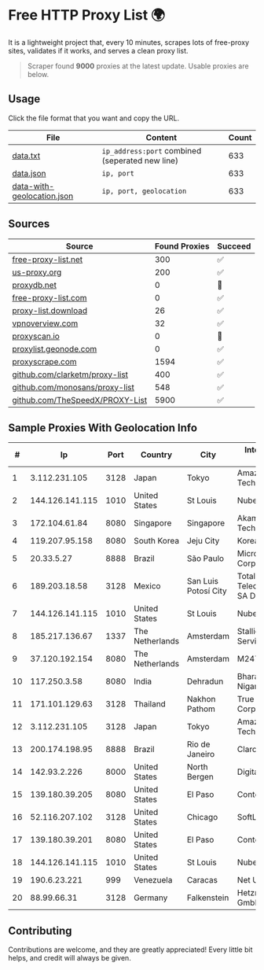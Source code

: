 
# Free HTTP Proxy List 🌍

It is a lightweight project that, every 10 minutes, scrapes lots of free-proxy sites, validates if it works, and serves a clean proxy list.


> Scraper found **9000** proxies at the latest update. Usable proxies are below.

## Usage

Click the file format that you want and copy the URL.


|File|Content|Count|
|----|-------|-----|
|[data.txt](https://raw.githubusercontent.com/themiralay/Proxy-List-World/master/data.txt)|`ip_address:port` combined (seperated new line)|633|
|[data.json](https://raw.githubusercontent.com/themiralay/Proxy-List-World/master/data.json)|`ip, port`|633|
|[data-with-geolocation.json](https://raw.githubusercontent.com/themiralay/Proxy-List-World/master/data-with-geolocation.json)|`ip, port, geolocation`|633|

## Sources

|Source|Found Proxies|Succeed|
|------|-------------|-------|
|[free-proxy-list.net](https://free-proxy-list.net)|300|✅|
|[us-proxy.org](https://www.us-proxy.org)|200|✅|
|[proxydb.net](http://proxydb.net)|0|🚫|
|[free-proxy-list.com](https://free-proxy-list.com/?page=&port=&type%5B%5D=http&type%5B%5D=https&up_time=0&search=Search)|0|✅|
|[proxy-list.download](https://www.proxy-list.download/HTTP)|26|✅|
|[vpnoverview.com](https://vpnoverview.com/privacy/anonymous-browsing/free-proxy-servers)|32|✅|
|[proxyscan.io](https://www.proxyscan.io)|0|🚫|
|[proxylist.geonode.com](https://proxylist.geonode.com/api/proxy-list?limit=300&page=1&sort_by=lastChecked&sort_type=desc&protocols=http,https)|0|✅|
|[proxyscrape.com](https://api.proxyscrape.com/v2/?request=displayproxies&protocol=http&timeout=10000&country=all&ssl=all&anonymity=all)|1594|✅|
|[github.com/clarketm/proxy-list](https://raw.githubusercontent.com/clarketm/proxy-list/master/proxy-list-raw.txt)|400|✅|
|[github.com/monosans/proxy-list](https://raw.githubusercontent.com/monosans/proxy-list/main/proxies/http.txt)|548|✅|
|[github.com/TheSpeedX/PROXY-List](https://raw.githubusercontent.com/TheSpeedX/PROXY-List/master/http.txt)|5900|✅|


## Sample Proxies With Geolocation Info

|#|Ip|Port|Country|City|Internet Service Provider|
|-|--|----|-------|----|-------------------------|
|1|3.112.231.105|3128|Japan|Tokyo|Amazon Technologies Inc.|
|2|144.126.141.115|1010|United States|St Louis|Nubes, LLC|
|3|172.104.61.84|8080|Singapore|Singapore|Akamai Technologies|
|4|119.207.95.158|8080|South Korea|Jeju City|Korea Telecom|
|5|20.33.5.27|8888|Brazil|São Paulo|Microsoft Corporation|
|6|189.203.18.58|3128|Mexico|San Luis Potosí City|Total Play Telecomunicaciones SA De CV|
|7|144.126.141.115|1010|United States|St Louis|Nubes, LLC|
|8|185.217.136.67|1337|The Netherlands|Amsterdam|Stallion Network Services Limited|
|9|37.120.192.154|8080|The Netherlands|Amsterdam|M247 Europe SRL|
|10|117.250.3.58|8080|India|Dehradun|Bharat Sanchar Nigam Ltd|
|11|171.101.129.63|3128|Thailand|Nakhon Pathom|True Internet Corporation CO. Ltd.|
|12|3.112.231.105|3128|Japan|Tokyo|Amazon Technologies Inc.|
|13|200.174.198.95|8888|Brazil|Rio de Janeiro|Claro S.A|
|14|142.93.2.226|8000|United States|North Bergen|DigitalOcean, LLC|
|15|139.180.39.205|8080|United States|El Paso|Conterra|
|16|52.116.207.102|3128|United States|Chicago|SoftLayer|
|17|139.180.39.201|8080|United States|El Paso|Conterra|
|18|144.126.141.115|1010|United States|St Louis|Nubes, LLC|
|19|190.6.23.221|999|Venezuela|Caracas|Net Uno|
|20|88.99.66.31|3128|Germany|Falkenstein|Hetzner Online GmbH|



## Contributing

Contributions are welcome, and they are greatly appreciated! Every
little bit helps, and credit will always be given.

